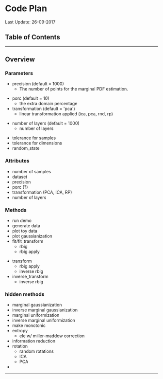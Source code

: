 # Code Plan



Last Update: 26-09-2017

## Table of Contents



---
## Overview
<a id='overview'></a>

### Parameters

* precision (default = 1000)
	- The number of points for the marginal PDF estimation.
- porc (default = 10)
	- the extra domain percentage
- transformation (default = 'pca')
	- linear transformation applied (ica, pca, rnd, rp)
* number of layers (default = 1000)
	- number of layers
- tolerance for samples
- tolerance for dimensions
- random_state

### Attributes

* number of samples
* dataset
* precision
* porc (?)
* transformation (PCA, ICA, RP)
* number of layers


### Methods

* run demo
* generate data
* plot toy data
* plot gaussianization
* fit/fit_transform
	- rbig
	- rbig apply
- transform
	- rbig apply
	- inverse rbig
- inverse_transform
    - inverse rbig

### hidden methods

* marginal gaussianization
* inverse marginal gaussianization
* marginal uniformization
* inverse marginal uniformization
* make monotonic
* entropy
	- ele w/ miller-maddow correction
* information reduction
* rotation
	- random rotations
	- ICA
	- PCA
*

---

<div id=
## Methods <a name="methods"></a>
